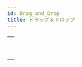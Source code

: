```yaml
---
id: Drag_and_Drop
title: ドラッグ＆ドロップ
---
```


|                                                                                                 |
| ----------------------------------------------------------------------------------------------- |
| [<!-- INCLUDE #_command_.Drop position.Syntax -->](../../commands-legacy/drop-position.md)<br/> |
| [<!-- INCLUDE #_command_.SET DRAG ICON.Syntax -->](../../commands-legacy/set-drag-icon.md)<br/> |
